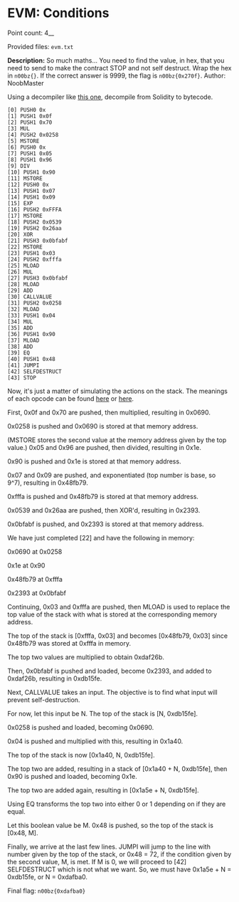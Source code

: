 # EVM: Conditions
Point count: 4__

Provided files: `evm.txt`

**Description:** So much maths... You need to find the value, in hex, that you need to send to make the contract STOP and not self destruct. Wrap the hex in `n00bz{}`. If the correct answer is 9999, the flag is `n00bz{0x270f}`. Author: NoobMaster

Using a decompiler like [this one](https://ethervm.io/decompile), decompile from Solidity to bytecode.
```
[0] PUSH0 0x
[1] PUSH1 0x0f
[2] PUSH1 0x70
[3] MUL
[4] PUSH2 0x0258
[5] MSTORE
[6] PUSH0 0x
[7] PUSH1 0x05
[8] PUSH1 0x96
[9] DIV
[10] PUSH1 0x90
[11] MSTORE
[12] PUSH0 0x
[13] PUSH1 0x07
[14] PUSH1 0x09
[15] EXP
[16] PUSH2 0xFFFA
[17] MSTORE
[18] PUSH2 0x0539
[19] PUSH2 0x26aa
[20] XOR
[21] PUSH3 0x0bfabf
[22] MSTORE
[23] PUSH1 0x03
[24] PUSH2 0xfffa
[25] MLOAD
[26] MUL
[27] PUSH3 0x0bfabf
[28] MLOAD
[29] ADD
[30] CALLVALUE
[31] PUSH2 0x0258
[32] MLOAD
[33] PUSH1 0x04
[34] MUL
[35] ADD
[36] PUSH1 0x90
[37] MLOAD
[38] ADD
[39] EQ
[40] PUSH1 0x48
[41] JUMPI
[42] SELFDESTRUCT
[43] STOP 
```
Now, it's just a matter of simulating the actions on the stack. The meanings of each opcode can be found [here](https://ethereum.org/en/developers/docs/evm/opcodes/) or [here](https://ethervm.io/#opcodes).


First, 0x0f and 0x70 are pushed, then multiplied, resulting in 0x0690.

0x0258 is pushed and 0x0690 is stored at that memory address.

(MSTORE stores the second value at the memory address given by the top value.)
0x05 and 0x96 are pushed, then divided, resulting in 0x1e.

0x90 is pushed and 0x1e is stored at that memory address.

0x07 and 0x09 are pushed, and exponentiated (top number is base, so 9^7), resulting in 0x48fb79.

0xfffa is pushed and 0x48fb79 is stored at that memory address.

0x0539 and 0x26aa are pushed, then XOR'd, resulting in 0x2393.

0x0bfabf is pushed, and 0x2393 is stored at that memory address.

We have just completed [22] and have the following in memory:


0x0690 at 0x0258

0x1e at 0x90

0x48fb79 at 0xfffa

0x2393 at 0x0bfabf


Continuing, 0x03 and 0xfffa are pushed, then MLOAD is used to replace the top value of the stack with what is stored at the corresponding memory address.

The top of the stack is [0xfffa, 0x03] and becomes [0x48fb79, 0x03] since 0x48fb79 was stored at 0xfffa in memory.

The top two values are multiplied to obtain 0xdaf26b.

Then, 0x0bfabf is pushed and loaded, become 0x2393, and added to 0xdaf26b, resulting in 0xdb15fe.

Next, CALLVALUE takes an input. The objective is to find what input will prevent self-destruction.

For now, let this input be N. The top of the stack is [N, 0xdb15fe].

0x0258 is pushed and loaded, becoming 0x0690.

0x04 is pushed and multiplied with this, resulting in 0x1a40.

The top of the stack is now [0x1a40, N, 0xdb15fe].

The top two are added, resulting in a stack of [0x1a40 + N, 0xdb15fe], then 0x90 is pushed and loaded, becoming 0x1e.

The top two are added again, resulting in [0x1a5e + N, 0xdb15fe].

Using EQ transforms the top two into either 0 or 1 depending on if they are equal.

Let this boolean value be M. 0x48 is pushed, so the top of the stack is [0x48, M].

Finally, we arrive at the last few lines.
JUMPI will jump to the line with number given by the top of the stack, or 0x48 = 72, if the condition given by the second value, M, is met. If M is 0, we will proceed to [42] SELFDESTRUCT which is not what we want. So, we must have 0x1a5e + N = 0xdb15fe, or N = 0xdafba0.

Final flag: `n00bz{0xdafba0}`
